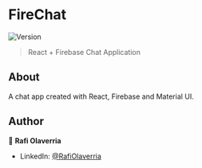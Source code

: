 # FireChat

![Version](https://img.shields.io/badge/version-1.0.0-blue.svg?cacheSeconds=2592000)

> React + Firebase Chat Application

## About

A chat app created with React, Firebase and Material UI.

## Author

👤 **Rafi Olaverria**

- LinkedIn: [@RafiOlaverria](https://linkedin.com/in/RafiOlaverria)